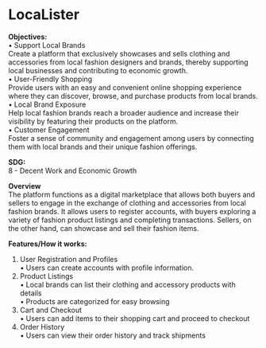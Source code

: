 # LocaLister

**Objectives:** <br>
• Support Local Brands <br>
        Create a platform that exclusively showcases and sells clothing and accessories from local fashion designers and brands, thereby supporting local businesses and contributing to economic growth. <br>
• User-Friendly Shopping <br>
        Provide users with an easy and convenient online shopping experience where they can discover, browse, and purchase products from local brands. <br>
• Local Brand Exposure <br>
        Help local fashion brands reach a broader audience and increase their visibility by featuring their products on the platform. <br>
• Customer Engagement <br>
        Foster a sense of community and engagement among users by connecting them with local brands and their unique fashion offerings. <br>


**SDG:** <br>
8 - Decent Work and Economic Growth <br>

**Overview** <br>
    The platform functions as a digital marketplace that allows both buyers and sellers to engage in the exchange of clothing and accessories from local fashion brands. It allows users to register accounts, with buyers exploring a variety of fashion product listings and completing transactions. Sellers, on the other hand, can showcase and sell their fashion items. <br>

**Features/How it works:** <br>
1. User Registration and Profiles <br>
    • Users can create accounts with profile information. <br>
2. Product Listings <br>
    • Local brands can list their clothing and accessory products with details <br>
    • Products are categorized for easy browsing <br>
3.  Cart and Checkout <br>
    • Users can add items to their shopping cart and proceed to checkout <br>
4. Order History <br>
    • Users can view their order history and track shipments

